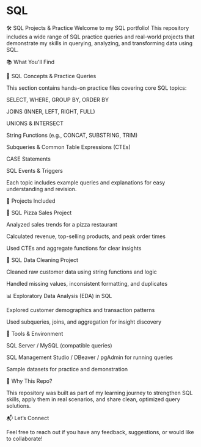 # SQL

🛠️ SQL Projects & Practice
Welcome to my SQL portfolio! This repository includes a wide range of SQL practice queries and real-world projects that demonstrate my skills in querying, analyzing, and transforming data using SQL.

📚 What You'll Find

📌 SQL Concepts & Practice Queries

This section contains hands-on practice files covering core SQL topics:

SELECT, WHERE, GROUP BY, ORDER BY

JOINS (INNER, LEFT, RIGHT, FULL)

UNIONS & INTERSECT

String Functions (e.g., CONCAT, SUBSTRING, TRIM)

Subqueries & Common Table Expressions (CTEs)

CASE Statements

SQL Events & Triggers

Each topic includes example queries and explanations for easy understanding and revision.



📁 Projects Included


🍕 SQL Pizza Sales Project


Analyzed sales trends for a pizza restaurant

Calculated revenue, top-selling products, and peak order times

Used CTEs and aggregate functions for clear insights

🧹 SQL Data Cleaning Project


Cleaned raw customer data using string functions and logic

Handled missing values, inconsistent formatting, and duplicates

📊 Exploratory Data Analysis (EDA) in SQL


Explored customer demographics and transaction patterns

Used subqueries, joins, and aggregation for insight discovery

🧰 Tools & Environment

SQL Server / MySQL (compatible queries)

SQL Management Studio / DBeaver / pgAdmin for running queries

Sample datasets for practice and demonstration

🧠 Why This Repo?

This repository was built as part of my learning journey to strengthen SQL skills, apply them in real scenarios, and share clean, optimized query solutions.

📬 Let’s Connect

Feel free to reach out if you have any feedback, suggestions, or would like to collaborate!

